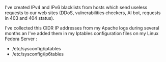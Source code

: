 I've created IPv4 and IPv6 blacklists from hosts which send useless requests to our web sites (DDoS, vulnerabilities checkers, AI bot, requests in 403 and 404 status).

I've collected this CIDR IP addresses from my Apache logs during several months an I've added them in my Iptables configuration files on my Linux Fedora Server :
- /etc/sysconfig/iptables
- /etc/sysconfig/ip6tables
